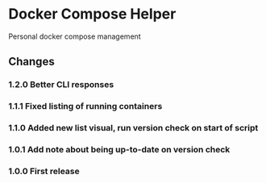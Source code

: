 # Docker Compose Helper
Personal docker compose management

## Changes

### 1.2.0 Better CLI responses
### 1.1.1 Fixed listing of running containers
### 1.1.0 Added new list visual, run version check on start of script
### 1.0.1 Add note about being up-to-date on version check
### 1.0.0 First release
